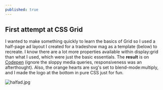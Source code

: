 ```yaml
---
published: true
---
```

## First attempt at CSS Grid

I wanted to make something quickly to learn the basics of Grid so I used a half-page ad layout I created for a tradeshow mag as a template (below) to recreate. I know there are a lot more properties available within display:grid than what I used, which were just the basic essentials. The **result**  is on  [Codepen](https://codepen.io/jakefr/pen/xXywEY) (ignore the sloppy media queries, responsiveness was an afterthought). Also, the orange hearts are svg's set to blend-mode:multiply, and I made the logo at the bottom in pure CSS just for fun.

![halfad.jpg]({{site.baseurl}}/static/img/halfad.jpg)
